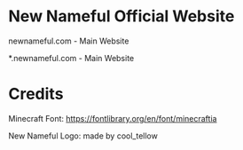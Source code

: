 # New Nameful Official Website 

newnameful.com - Main Website

\*.newnameful.com - Main Website

# Credits

Minecraft Font: https://fontlibrary.org/en/font/minecraftia

New Nameful Logo: made by cool_tellow
